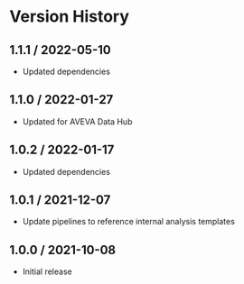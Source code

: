 # Version History

## 1.1.1 / 2022-05-10

- Updated dependencies

## 1.1.0 / 2022-01-27

- Updated for AVEVA Data Hub

## 1.0.2 / 2022-01-17

- Updated dependencies

## 1.0.1 / 2021-12-07

- Update pipelines to reference internal analysis templates

## 1.0.0 / 2021-10-08

- Initial release

